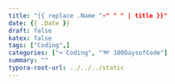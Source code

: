 ```yaml
---
title: "{{ replace .Name "-" " " | title }}"
date: {{ .Date }}
draft: false
katex: false
tags: ["Coding",]
categories: ["⌨️ Coding", "➿ 100DaysofCode"]
summary: ""
typora-root-url: ../../../static
---
```


